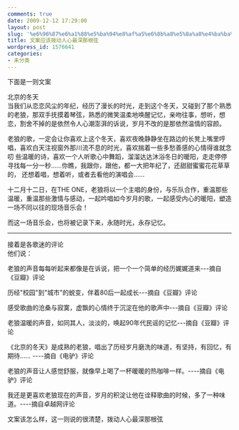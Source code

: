```yaml
---
comments: true
date: 2009-12-12 17:29:00
layout: post
slug: '%e6%96%87%e6%a1%88%e5%ba%94%e8%af%a5%e6%8b%a8%e5%8a%a8%e4%ba%ba%e5%bf%83%e6%9c%80%e6%b7%b1%e9%82%a3%e6%a0%b9%e5%bc%a6'
title: 文案应该拨动人心最深那根弦
wordpress_id: 1576641
categories:
- 未分类
---
```


下面是一则文案  
  
北京的冬天   
   当我们从恋恋风尘的年纪，经历了漫长的时光，走到这个冬天，又碰到了那个熟悉的老狼，那双手抚摸着琴弦，熟悉的微笑温柔地唤醒记忆，亲吻往事，想听，想恋，割舍不掉的是依然令人心潮澎湃的诉说，岁月不改的是那依然温情的容颜。   
  
老狼的歌，一定会让你喜欢上这个冬天，喜欢夜晚静静坐在路边的长凳上嘴里哼唱，喜欢白天注视窗外那川流不息的时光，喜欢揣着一些多愁善感的心情得谁就念叨 些温暖的诗，喜欢一个人听歌心中舞蹈，溜溜达达沐浴冬日的暖阳，走走停停寻找每一分一秒……你瞧，我跟你，跟他，都一大把年纪了，还甜甜蜜蜜花花草草的， 还想着唱，想着听，或者去看他的演唱会……   
      
   十二月十二日，在THE ONE，老狼将以一个主唱的身份，与乐队合作，重温那些温暖，重温那些激情与感动，一起吟唱如今岁月的歌，一起感受内心的暖阳，塑造一场不同以往的现场音乐会！   
  
   而这一场音乐会，也将被记录下来，永随时光，永存记忆。   
  
---------------------   
接着是各歌迷的评论  
他们说：   
  
老狼的声音每每听起来都像是在诉说，把一个一个简单的经历娓娓道来---摘自《豆瓣》评论   
  
历经"校园"到"城市"的蜕变，伴着80后一起成长---摘自《豆瓣》评论   
  
感受歌曲的沧桑与寂寞，虚飘的心情终于沉淀在他的歌声中---摘自《豆瓣》评论   
  
老狼温暖的声音，如同其人，淡淡的，唤起90年代民谣的记忆---摘自《豆瓣》评论   
  
《北京的冬天》是成熟的老狼，唱出了历经岁月磨洗的味道，有坚持，有回忆，有期待…… ----摘自《电驴》评论   
  
老狼的声音让人感觉舒服，就像早上喝了一杯暖暖的热咖啡一样。----摘自《电驴》评论   
  
我还是更喜欢老狼现在的声音，岁月的积淀让他在诠释歌曲的时候，多了一种味道。----摘自卓越网评论   
  
文案该怎么样，这一则说的很清楚，拨动人心最深那根弦
